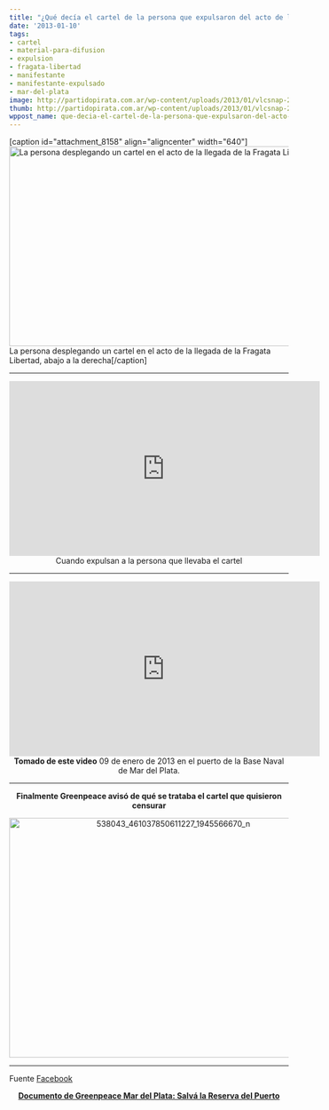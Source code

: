 ```yaml
---
title: "¿Qué decía el cartel de la persona que expulsaron del acto de la Fragata?"
date: '2013-01-10'
tags:
- cartel
- material-para-difusion
- expulsion
- fragata-libertad
- manifestante
- manifestante-expulsado
- mar-del-plata
image: http://partidopirata.com.ar/wp-content/uploads/2013/01/vlcsnap-2013-01-10-10h24m19s104.png
thumb: http://partidopirata.com.ar/wp-content/uploads/2013/01/vlcsnap-2013-01-10-10h24m19s104-150x150.png
wppost_name: que-decia-el-cartel-de-la-persona-que-expulsaron-del-acto-de-la-fragata
---
```


[caption id="attachment_8158" align="aligncenter" width="640"]<a href="http://partidopirata.com.ar/wp-content/uploads/2013/01/vlcsnap-2013-01-10-10h24m19s104.png"><img class="size-full wp-image-8158" alt="La persona desplegando un cartel en el acto de la llegada de la Fragata Libertad" src="http://partidopirata.com.ar/wp-content/uploads/2013/01/vlcsnap-2013-01-10-10h24m19s104.png" width="640" height="360" /></a> La persona desplegando un cartel en el acto de la llegada de la Fragata Libertad, abajo a la derecha[/caption]

<hr />

<center>
<iframe src="http://www.youtube.com/embed/uRdq3vSeRq4" height="315" width="560" allowfullscreen="" frameborder="0"></iframe>
Cuando expulsan a la persona que llevaba el cartel</center>

<hr />
<p style="text-align: center;"><iframe src="http://www.youtube.com/embed/hwLv9N4eyq0" height="315" width="560" allowfullscreen="" frameborder="0"></iframe>
<strong> Tomado de este video</strong>
09 de enero de 2013 en el puerto de la Base Naval de Mar del Plata.</p>


<hr />
<p style="text-align: center;"><strong>Finalmente Greenpeace avisó de qué se trataba el cartel que quisieron censurar
</strong></p>
<p style="text-align: center;"><a href="http://partidopirata.com.ar/wp-content/uploads/2013/01/538043_461037850611227_1945566670_n.jpg"><img class="aligncenter  wp-image-8160" alt="538043_461037850611227_1945566670_n" src="http://partidopirata.com.ar/wp-content/uploads/2013/01/538043_461037850611227_1945566670_n.jpg" width="576" height="432" /></a></p>


<hr />

Fuente <a href="https://www.facebook.com/photo.php?fbid=461037850611227&amp;set=pb.113621588686190.-2207520000.1357827785&amp;type=3&amp;theater" target="_blank">Facebook</a>
<p style="text-align: center;"><strong><a href="http://salvalareservadelpuerto.org/le-exigimos-a-scioli-que-salve-la-reserva-del-puerto-en-el-acto-por-la-fragata-libertad/" target="_blank">Documento de Greenpeace Mar del Plata: Salvá la Reserva del Puerto</a></strong></p>
